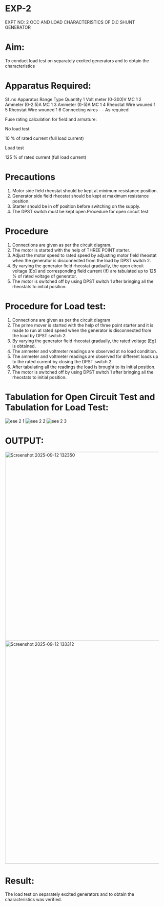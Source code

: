 # EXP-2
EXPT NO: 2 OCC AND LOAD CHARACTERISTICS OF D.C SHUNT GENERATOR

# Aim:
To conduct load test on separately excited generators and to obtain the characteristics

# Apparatus Required:

Sl .no	Apparatus	Range	Type	Quantity
1	Volt meter	(0-300)V	MC	1
2	Ammeter	(0-2.5)A	MC	1
3	Ammeter	(0-5)A	MC	1
4	Rheostat		Wire wouned	1
5	Rheostat		Wire wouned	1
6	Connecting wires	-	-	As required

Fuse rating calculation for field and armature:

No load test

10 % of rated current (full load current)

Load test

125 % of rated current (full load current)

# Precautions

1.   Motor side field rheostat should be kept at minimum resistance position.
2.   Generator side field rheostat should be kept at maximum resistance position.
3.   Starter should be in off position before switching on the supply.
4.   The DPST switch must be kept open.Procedure for open circuit test
# Procedure
1.   Connections are given as per the circuit diagram.
2.   The motor is started with the help of THREE POINT starter.
3.   Adjust the motor speed to rated speed by adjusting motor field rheostat when the generator is disconnected from the load by DPST switch 2.
4.   By  varying  the  generator  field  rheostat  gradually,  the  open  circuit  voltage  [Eo]  and corresponding field current (If) are tabulated up to 125 % of rated voltage of generator.
5.   The motor is switched off by using DPST switch 1 after bringing all the rheostats to initial position.

# Procedure for Load test:

1.   Connections are given as per the circuit diagram
2.   The prime mover is started with the help of three point starter and it is made to run at rated speed when the generator is disconnected from the load by DPST switch 2.
3.   By varying the generator field rheostat gradually, the rated voltage [Eg] is obtained.
4.   The ammeter and voltmeter readings are observed at no load condition.
5.   The ammeter and voltmeter readings are observed for different loads up to the rated current by closing the DPST switch 2.
6.   After tabulating all the readings the load is brought to its initial position.
7.   The motor is switched off by using DPST switch 1 after bringing all the rheostats to initial position.

# Tabulation for Open Circuit Test and Tabulation for Load Test:

![eee 2 1](https://github.com/user-attachments/assets/ea821e5f-c948-4945-a0b8-c6ba27c11378)
![eee 2 2](https://github.com/user-attachments/assets/4888e5be-bfed-405e-98b2-9a8c24dab202)
![eee 2 3](https://github.com/user-attachments/assets/3a3c7b4d-d6f8-4585-858d-9767dc7ee7a1)
# OUTPUT:

 <img width="728" height="617" alt="Screenshot 2025-09-12 132350" src="https://github.com/user-attachments/assets/ad51b1b7-b5a6-4691-a31a-2caf7cdc35d1" />
<img width="920" height="727" alt="Screenshot 2025-09-12 133312" src="https://github.com/user-attachments/assets/3fe75f50-d0f9-481d-9595-1e5d1e69d787" />

# Result:
The load test on separately excited generators and to obtain the characteristics was verified.
